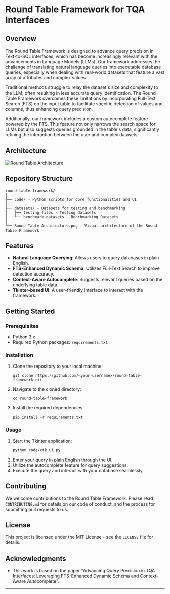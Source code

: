 # Round Table Framework for TQA Interfaces

## Overview

The Round Table Framework is designed to advance query precision in Text-to-SQL interfaces, which has become increasingly relevant with the advancements in Language Models (LLMs). Our framework addresses the challenge of translating natural language queries into executable database queries, especially when dealing with real-world datasets that feature a vast array of attributes and complex values.

Traditional methods struggle to relay the dataset's size and complexity to the LLM, often resulting in less accurate query identification. The Round Table Framework overcomes these limitations by incorporating Full-Text Search (FTS) on the input table to facilitate specific detection of values and columns, thus enhancing query precision.

Additionally, our framework includes a custom autocomplete feature powered by the FTS. This feature not only narrows the search space for LLMs but also suggests queries grounded in the table's data, significantly refining the interaction between the user and complex datasets.

## Architecture
![Round Table Architecture](https://github.com/pkscanvas/RoundTable/assets/16529904/a79d86b4-a3d8-4162-9adc-0be5f45e47c3)


## Repository Structure

```
round-table-framework/
│
├── code/ - Python scripts for core functionalities and UI
│
├── datasets/ - Datasets for testing and benchmarking
│   ├── testing files - Testing datasets
│   └── benchmark datasets - Benchmarking Datasets
│
└── Round Table Architecture.png - Visual architecture of the Round Table Framework
```

## Features

- **Natural Language Querying**: Allows users to query databases in plain English.
- **FTS-Enhanced Dynamic Schema**: Utilizes Full-Text Search to improve detection accuracy.
- **Context-Aware Autocomplete**: Suggests relevant queries based on the underlying table data.
- **Tkinter-based UI**: A user-friendly interface to interact with the framework.

## Getting Started

### Prerequisites

- Python 3.x
- Required Python packages: `requirements.txt`

### Installation

1. Clone the repository to your local machine:
   ```
   git clone https://github.com/<your-username>/round-table-framework.git
   ```
2. Navigate to the cloned directory:
   ```
   cd round-table-framework
   ```
3. Install the required dependencies:
   ```
   pip install -r requirements.txt
   ```

### Usage

1. Start the Tkinter application:
   ```
   python code/ctk_ui.py
   ```
2. Enter your query in plain English through the UI.
3. Utilize the autocomplete feature for query suggestions.
4. Execute the query and interact with your database seamlessly.

## Contributing

We welcome contributions to the Round Table Framework. Please read `CONTRIBUTING.md` for details on our code of conduct, and the process for submitting pull requests to us.

## License

This project is licensed under the MIT License - see the `LICENSE` file for details.

## Acknowledgments

- This work is based on the paper "Advancing Query Precision in TQA Interfaces: Leveraging FTS-Enhanced Dynamic Schema and Context-Aware Autocomplete".
---
